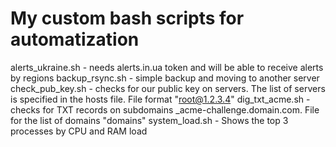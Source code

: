 # My custom bash scripts for automatization

alerts_ukraine.sh - needs alerts.in.ua token and will be able to receive alerts by regions
backup_rsync.sh - simple backup and moving to another server
check_pub_key.sh - checks for our public key on servers. The list of servers is specified in the hosts file. File format "root@1.2.3.4"
dig_txt_acme.sh - checks for TXT records on subdomains _acme-challenge.domain.com. File for the list of domains "domains"
system_load.sh - Shows the top 3 processes by CPU and RAM load
